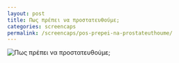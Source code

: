 ```yaml
---
layout: post
title: Πως πρέπει να προστατευθούμε;
categories: screencaps
permalink: /screencaps/pos-prepei-na-prostateuthoume/
---
```


<img src="https://www.dropbox.com/s/knruo790bzktevb/IMG_4553.PNG?raw=1" alt="Πως πρέπει να προστατευθούμε;" />